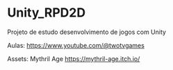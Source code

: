 # Unity_RPD2D
Projeto de estudo desenvolvimento de jogos com Unity

Aulas:
https://www.youtube.com/@twotvgames

Assets:
Mythril Age
https://mythril-age.itch.io/


